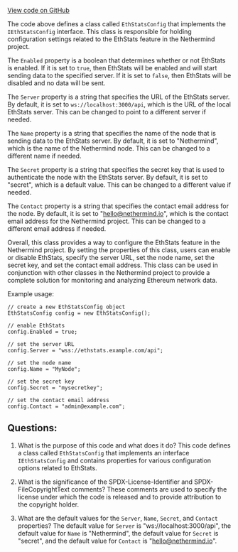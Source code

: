 [View code on GitHub](https://github.com/nethermindeth/nethermind/Nethermind.EthStats/Configs/EthStatsConfig.cs)

The code above defines a class called `EthStatsConfig` that implements the `IEthStatsConfig` interface. This class is responsible for holding configuration settings related to the EthStats feature in the Nethermind project. 

The `Enabled` property is a boolean that determines whether or not EthStats is enabled. If it is set to `true`, then EthStats will be enabled and will start sending data to the specified server. If it is set to `false`, then EthStats will be disabled and no data will be sent.

The `Server` property is a string that specifies the URL of the EthStats server. By default, it is set to `ws://localhost:3000/api`, which is the URL of the local EthStats server. This can be changed to point to a different server if needed.

The `Name` property is a string that specifies the name of the node that is sending data to the EthStats server. By default, it is set to "Nethermind", which is the name of the Nethermind node. This can be changed to a different name if needed.

The `Secret` property is a string that specifies the secret key that is used to authenticate the node with the EthStats server. By default, it is set to "secret", which is a default value. This can be changed to a different value if needed.

The `Contact` property is a string that specifies the contact email address for the node. By default, it is set to "hello@nethermind.io", which is the contact email address for the Nethermind project. This can be changed to a different email address if needed.

Overall, this class provides a way to configure the EthStats feature in the Nethermind project. By setting the properties of this class, users can enable or disable EthStats, specify the server URL, set the node name, set the secret key, and set the contact email address. This class can be used in conjunction with other classes in the Nethermind project to provide a complete solution for monitoring and analyzing Ethereum network data. 

Example usage:

```
// create a new EthStatsConfig object
EthStatsConfig config = new EthStatsConfig();

// enable EthStats
config.Enabled = true;

// set the server URL
config.Server = "wss://ethstats.example.com/api";

// set the node name
config.Name = "MyNode";

// set the secret key
config.Secret = "mysecretkey";

// set the contact email address
config.Contact = "admin@example.com";
```
## Questions: 
 1. What is the purpose of this code and what does it do?
   This code defines a class called `EthStatsConfig` that implements an interface `IEthStatsConfig` and contains properties for various configuration options related to EthStats.

2. What is the significance of the SPDX-License-Identifier and SPDX-FileCopyrightText comments?
   These comments are used to specify the license under which the code is released and to provide attribution to the copyright holder.

3. What are the default values for the `Server`, `Name`, `Secret`, and `Contact` properties?
   The default value for `Server` is "ws://localhost:3000/api", the default value for `Name` is "Nethermind", the default value for `Secret` is "secret", and the default value for `Contact` is "hello@nethermind.io".